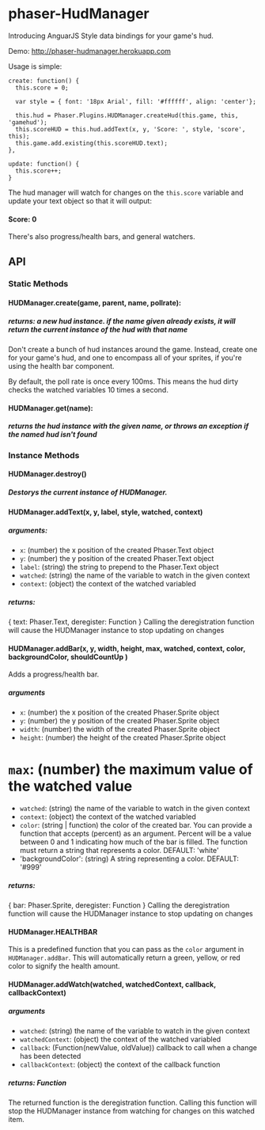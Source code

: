 phaser-HudManager
=================
Introducing AnguarJS Style data bindings for your game's hud.

Demo: http://phaser-hudmanager.herokuapp.com

Usage is simple:

```language-javascript
create: function() {
  this.score = 0;
  
  var style = { font: '18px Arial', fill: '#ffffff', align: 'center'};

  this.hud = Phaser.Plugins.HUDManager.createHud(this.game, this, 'gamehud');
  this.scoreHUD = this.hud.addText(x, y, 'Score: ', style, 'score', this);
  this.game.add.existing(this.scoreHUD.text);
},

update: function() {
  this.score++;
}
```

The hud manager will watch for changes on the `this.score` variable and update your text object so that it will output:

#### Score: 0

There's also progress/health bars, and general watchers.

## API
### Static Methods
#### HUDManager.create(game, parent, name, pollrate):
##### returns: a new hud instance. if the name given already exists, it will return the current instance of the hud with that name
Don't create a bunch of hud instances around the game. Instead, create one for your game's hud, and one to encompass all of your sprites, if you're using the health bar component.

By default, the poll rate is once every 100ms. This means the hud dirty checks the watched variables 10 times a second. 



#### HUDManager.get(name):
##### returns the hud instance with the given name, or throws an exception if the named hud isn't found

### Instance Methods
#### HUDManager.destroy()
##### Destorys the current instance of HUDManager.


#### HUDManager.addText(x, y, label, style, watched, context)
##### arguments:
  * `x`: (number) the x position of the created Phaser.Text object 
  * `y`: (number) the y position of the created Phaser.Text object 
  * `label`: (string) the string to prepend to the Phaser.Text object
  * `watched`: (string) the name of the variable to watch in the given context
  * `context`: (object) the context of the watched variabled
##### returns: 
{ text: Phaser.Text, deregister: Function }
Calling the deregistration function will cause the HUDManager instance to stop updating on changes

#### HUDManager.addBar(x, y, width, height, max, watched, context, color, backgroundColor, shouldCountUp )
Adds a progress/health bar.
##### arguments
  * `x`: (number) the x position of the created Phaser.Sprite object 
  * `y`: (number) the y position of the created Phaser.Sprite object 
  * `width`: (number) the width of the created Phaser.Sprite object 
  * `height`: (number) the height of the created Phaser.Sprite object 
  # `max`: (number) the maximum value of the watched value
  * `watched`: (string) the name of the variable to watch in the given context
  * `context`: (object) the context of the watched variabled
  * `color`: (string | function) the color of the created bar. You can provide a function that accepts (percent) as an argument. Percent will be a value between 0 and 1 indicating how much of the bar is filled. The function must return a string that represents a color. DEFAULT: 'white'
  * 'backgroundColor': (string) A string representing a color. DEFAULT: '#999'
##### returns: 
{ bar: Phaser.Sprite, deregister: Function }
Calling the deregistration function will cause the HUDManager instance to stop updating on changes

#### HUDManager.HEALTHBAR
This is a predefined function that you can pass as the `color` argument in `HUDManager.addBar`. This will automatically return a green, yellow, or red color to signify the health amount.


#### HUDManager.addWatch(watched, watchedContext, callback, callbackContext)
##### arguments
  * `watched`: (string) the name of the variable to watch in the given context
  * `watchedContext`: (object) the context of the watched variabled
  * `callback`: (Function(newValue, oldValue)) callback to call when a change has been detected
  * `callbackContext`: (object) the context of the callback function
  ##### returns: Function
  The returned function is the deregistration function. Calling this function will stop the HUDManager instance from watching for changes on this watched item.
